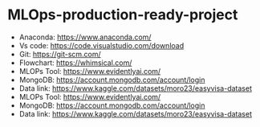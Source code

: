 # MLOps-production-ready-project
- Anaconda: https://www.anaconda.com/
- Vs code: https://code.visualstudio.com/download
- Git: https://git-scm.com/
- Flowchart: https://whimsical.com/
- MLOPs Tool: https://www.evidentlyai.com/
- MongoDB: https://account.mongodb.com/account/login
- Data link: https://www.kaggle.com/datasets/moro23/easyvisa-dataset
- MLOPs Tool: https://www.evidentlyai.com/
- MongoDB: https://account.mongodb.com/account/login
- Data link: https://www.kaggle.com/datasets/moro23/easyvisa-dataset